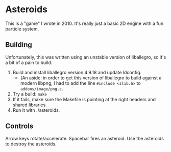 # Asteroids

This is a "game" I wrote in 2010. It's really just a basic 2D engine with a fun particle system. 

## Building

Unfortunately, this was written using an unstable version of liballegro, so it's a bit of a pain to build.

1. Build and install liballegro version 4.9.18 and update ldconfig.
    * (An aside: in order to get this version of liballegro to build against a modern libpng, I had to add the line `#include <zlib.h>` to `addons/image/png.c`.
2. Try a build: `make`
3. If it fails, make sure the Makefile is pointing at the right headers and shared libraries.
4. Run it with ./asteroids.

## Controls
Arrow keys rotate/accelerate. Spacebar fires an asteroid. Use the asteroids to destroy the asteroids.
